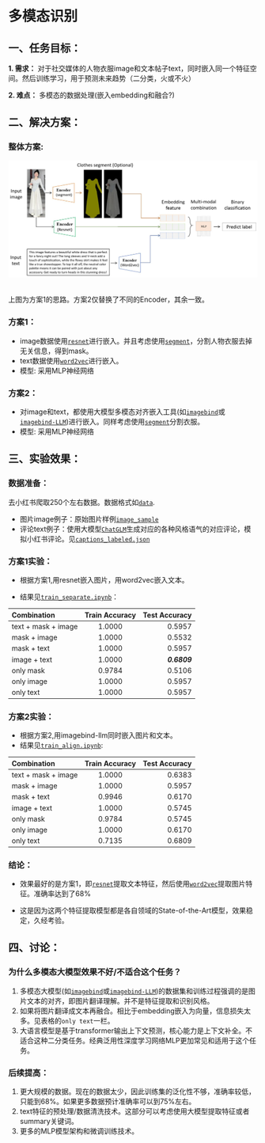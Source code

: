 
# 多模态识别

## 一、任务目标：

**1. 需求：** 对于社交媒体的人物衣服image和文本帖子text，同时嵌入同一个特征空间。然后训练学习，用于预测未来趋势（二分类，火或不火）

**2. 难点：** 多模态的数据处理(嵌入embedding和融合?)

## 二、解决方案：

### 整体方案:

<p align="center">
    <img src="mutimodal_pipleline.jpg" width="600"/>
<p>
<br>
上图为方案1的思路。方案2仅替换了不同的Encoder，其余一致。

### 方案1：
- image数据使用[`resnet`](https://github.com/KaimingHe/deep-residual-networks)进行嵌入。并且考虑使用[`segment`](https://github.com/levindabhi/cloth-segmentation)，分割人物衣服去掉无关信息，得到mask。
- text数据使用[`word2vec`](https://code.google.com/archive/p/word2vec/)进行嵌入。
- 模型: 采用MLP神经网络

### 方案2：
- 对image和text，都使用大模型多模态对齐嵌入工具(如[`imagebind`](https://arxiv.org/abs/2305.05665)或[`imagebind-LLM`](https://arxiv.org/abs/2309.03905))进行嵌入。同样考虑使用[`segment`](https://github.com/levindabhi/cloth-segmentation)分割衣服。
- 模型: 采用MLP神经网络




## 三、实验效果：

### 数据准备：

去小红书爬取250个左右数据。数据格式如[`data`](https://github.com/dengxw66/MKT_data_mining/tree/master/Multimodal/data).

- 图片image例子：原始图片样例[`image_sample`](https://github.com/dengxw66/MKT_data_mining/blob/master/Multimodal/data/image_sample.jpg)
- 评论text例子：使用大模型[`ChatGLM`](https://github.com/THUDM/ChatGLM3)生成对应的各种风格语气的对应评论，模拟小红书评论。见[`captions_labeled.json`](https://github.com/dengxw66/MKT_data_mining/blob/master/Multimodal/data/captions_labeled.json)

### 方案1实验：

- 根据方案1,用resnet嵌入图片，用word2vec嵌入文本。

- 结果见[`train_separate.ipynb`](https://github.com/dengxw66/MKT_data_mining/blob/master/Multimodal/predict/train_separate.ipynb)：



| Combination        | Train Accuracy | Test Accuracy |
| :---        |    :----:   |          ---: |
| text + mask + image | 1.0000         | 0.5957        |
| mask + image       | 1.0000         | 0.5532        |
| mask + text        | 1.0000         | 0.5957        |
| image + text       | 1.0000         | _**0.6809**_        |
| only mask          | 0.9784         | 0.5106        |
| only image         | 1.0000         | 0.5957        |
| only text          | 1.0000         | 0.5957        |

### 方案2实验：

- 根据方案2,用imagebind-llm同时嵌入图片和文本。
- 结果见[`train_align.ipynb`](https://github.com/dengxw66/MKT_data_mining/blob/master/Multimodal/predict/train_align.ipynb):

| Combination         | Train Accuracy | Test Accuracy |
| :---        |    :----:   |          ---: |
| text + mask + image | 1.0000         | 0.6383        |
| mask + image        | 1.0000         | 0.5957        |
| mask + text         | 0.9946         | 0.6170        |
| image + text        | 1.0000         | 0.5745        |
| only mask           | 0.9784         | 0.5745        |
| only image          | 1.0000         | 0.6170        |
| only text           | 0.7135         | 0.6809        |


### 结论：

- 效果最好的是方案1，即[`resnet`](https://github.com/KaimingHe/deep-residual-networks)提取文本特征，然后使用[`word2vec`](https://code.google.com/archive/p/word2vec/)提取图片特征。准确率达到了68%

- 这是因为这两个特征提取模型都是各自领域的State-of-the-Art模型，效果稳定，久经考验。



## 四、讨论：


### 为什么多模态大模型效果不好/不适合这个任务？
1. 多模态大模型(如[`imagebind`](https://arxiv.org/abs/2305.05665)或[`imagebind-LLM`](https://arxiv.org/abs/2309.03905))的数据集和训练过程强调的是图片文本的对齐，即图片翻译理解。并不是特征提取和识别风格。
2. 如果将图片翻译成文本再融合。相比于embedding嵌入为向量，信息损失太多。见表格的`only text`一栏。
3. 大语言模型是基于transformer输出上下文预测，核心能力是上下文补全。不适合这种二分类任务。经典泛用性深度学习网络MLP更加常见和适用于这个任务。

### 后续提高：
1. 更大规模的数据。现在的数据太少，因此训练集的泛化性不够，准确率较低，只能到68%。如果更多数据预计准确率可以到75%左右。
2. text特征的预处理/数据清洗技术。这部分可以考虑使用大模型提取特征或者summary关键词。
3. 更多的MLP模型架构和微调训练技术。


